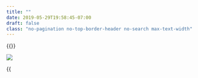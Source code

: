 ```yaml
---
title: ""
date: 2019-05-29T19:58:45-07:00
draft: false
class: "no-pagination no-top-border-header no-search max-text-width"
---
```


{{<title-card>}}

![](/images/sqlcommenter_logo.png)

{{<title>}} is a suite of middlewares/plugins that enable your ORMs to augment SQL statements before execution, with comments containing
information about the code that caused its execution. This helps in easily correlating slow performance with source code and giving insights into backend database performance. In short it provides some observability into the state of your client-side applications and their impact on the database's server-side.

- [Value](#value)
- [Sample](#sample)
- [Interpretation](#interpretation)
- [Getting started](#getting-started)
- [Support](#support)
    - [Languages](#languages)
    - [Frameworks](#frameworks)
    - [Databases](#databases)
- [Source code](#source-code)

### Value 
sqlcommenter provides instrumentation/wrappers to augment SQL from frameworks and ORMs. The augmented SQL provides key='value' comments
that help correlate usercode with ORM generated SQL statements and they can be examined in your database server logs. It provides deeper
observability insights into the state of your applications all the way to your database server.

### Sample

This log was extracted from a live web application

```shell
2019-05-28 11:54:50.780 PDT [64128] LOG:  statement: INSERT INTO "polls_question"
("question_text", "pub_date") VALUES
('What is this?', '2019-05-28T18:54:50.767481+00:00'::timestamptz) RETURNING
"polls_question"."id" /*controller='index',db_driver='django.db.backends.postgresql',
framework='django%3A2.2.1',route='%5Epolls/%24',
traceparent='00-5bd66ef5095369c7b0d1f8f4bd33716a-c532cb4098ac3dd2-01',
tracestate='congo%%3Dt61rcWkgMzE%%2Crojo%%3D00f067aa0ba902b7'*/
```

### Interpretation

On examining the SQL statement from above in [Sample](#sample) and examining the comment in `/*...*/`
```sql
/*controller='index',db_driver='django.db.backends.postgresql',
framework='django%3A2.2.1',route='%5Epolls/%24',
traceparent='00-5bd66ef5095369c7b0d1f8f4bd33716a-c532cb4098ac3dd2-01',
tracestate='congo%%3Dt61rcWkgMzE%%2Crojo%%3D00f067aa0ba902b7'*/
```

we can now correlate and pinpoint the fields in the above slow SQL query to our source code in our web application:

Original field|Interpretation
---|----
`controller='index'`|Controller name `^/polls/$` 
`db_driver='django.db.backends.postgresql'`|Database driver `django.db.backends.postgresql`
`framework='django%3A2.2.1'`|Framework version of `django 2.2.1`
`route='%5Epolls/%24'`|Route of `^/polls/$` 
`traceparent='00-5bd66ef5095369c7b0d1f8f4bd33716a-c532cb4098ac3dd2-01'`|[W3C TraceContext.Traceparent](https://www.w3.org/TR/trace-context/#traceparent-field) of '00-5bd66ef5095369c7b0d1f8f4bd33716a-c532cb4098ac3dd2-01'
`tracestate='congo%%3Dt61rcWkgMzE%%2Crojo%%3D00f067aa0ba902b7'`|[W3C TraceContext.Tracestate](https://www.w3.org/TR/trace-context/#tracestate-field) with entries congo=t61rcWkgMzE,rojo=00f067aa0ba902b7

### Support
We support a variety of languages and frameworks such as:

#### Languages
{{<card-vendor href="/python" src="/images/python-logo.png">}}
{{<card-vendor href="/java" src="/images/java-logo.png">}}
{{<card-vendor href="/node" src="/images/nodejs-logo.png">}}
{{<card-vendor href="/ruby" src="/images/ruby-logo.png">}}

#### Frameworks
{{<card-vendor href="/python/django" src="/images/django-logo.png">}}
{{<card-vendor href="/node/knex" src="/images/knex-logo.png">}}
{{<card-vendor href="/python/psycopg2" src="/images/psycopg2-logo.png">}}
{{<card-vendor href="/node/sequelize" src="/images/sequelize-logo.png">}}
{{<card-vendor href="/python/sqlalchemy" src="/images/sqlalchemy-logo.png">}}
{{<card-vendor href="/java/hibernate" src="/images/hibernate-logo.svg">}}
{{<card-vendor href="/node/express" src="/images/express_js-logo.png">}}
{{<card-vendor href="/java/spring" src="/images/spring-logo.png">}}
{{<card-vendor href="/python/flask" src="/images/flask-logo.png">}}
{{<card-vendor href="/ruby/rails" src="/images/activerecord_marginalia-logo.png">}}

#### Databases

We have tested the instrumentation on the following databases:

{{<card-vendor href="/databases/postgresql" src="/images/postgresql-logo.png">}}
{{<card-vendor href="/databases/mysql" src="/images/mysql-logo.png">}}
{{<card-vendor href="/databases/mariadb" src="/images/mariadb-logo.png">}}
{{<card-vendor href="https://sqlite.org/cli.html" src="/images/sqlite-logo.png">}}
{{<card-vendor href="https://cloud.google.com/sql/" src="/images/cloudsql-logo.png">}}

### Source code
To get started, please download the [sqlcommenter-mono.zip](https://storage.googleapis.com/orijtech/sqlcommenter-mono.zip) file and on unzipping it, it should have the following directory structure
containing the various ORM instrumentation that you can then install.

{{<highlight shell>}}
.
├── README.md
├── java
│   └── sqlcommenter-java
│       ├── README.md
│       ├── build
│       │   ├── classes
│       │   │   └── java
│       │   │       ├── main
│       │   │       │   └── io
│       │   │       │       └── orijtech
│       │   │       │           └── integrations
│       │   │       │               └── sqlcommenter
│       │   │       │                   ├── interceptors
│       │   │       │                   │   └── SpringSQLCommenterInterceptor.class
│       │   │       │                   ├── schibernate
│       │   │       │                   │   └── SCHibernate.class
│       │   │       │                   └── threadlocalstorage
│       │   │       │                       ├── State$1.class
│       │   │       │                       ├── State$Builder.class
│       │   │       │                       ├── State$Holder.class
│       │   │       │                       └── State.class
│       │   │       └── test
│       │   │           └── io
│       │   │               └── orijtech
│       │   │                   └── integrations
│       │   │                       └── sqlcommenter
│       │   │                           ├── interceptors
│       │   │                           │   ├── SpringSQLCommenterInterceptorTest$1.class
│       │   │                           │   ├── SpringSQLCommenterInterceptorTest$fakeBean.class
│       │   │                           │   └── SpringSQLCommenterInterceptorTest.class
│       │   │                           ├── schibernate
│       │   │                           │   └── SCHibernateTest.class
│       │   │                           ├── spring
│       │   │                           │   └── backend
│       │   │                           │       ├── JpaTransactionManagerConfiguration.class
│       │   │                           │       ├── JpaTransactionManagerTest.class
│       │   │                           │       ├── dao
│       │   │                           │       │   ├── PostRepository.class
│       │   │                           │       │   └── TagRepository.class
│       │   │                           │       ├── domain
│       │   │                           │       │   ├── Post.class
│       │   │                           │       │   └── Tag.class
│       │   │                           │       └── service
│       │   │                           │           ├── ForumService.class
│       │   │                           │           └── ForumServiceImpl.class
│       │   │                           ├── threadlocal
│       │   │                           │   ├── StateTest.class
│       │   │                           │   └── ThreadLocalStorageTest.class
│       │   │                           └── util
│       │   │                               └── SCHibernateWrapper.class
│       │   ├── google-java-format
│       │   │   └── 0.7.1
│       │   │       ├── fileStates.txt
│       │   │       └── settings.txt
│       │   ├── jacoco
│       │   │   └── test.exec
│       │   ├── reports
│       │   │   └── tests
│       │   │       └── test
│       │   │           ├── classes
│       │   │           │   ├── io.orijtech.integrations.sqlcommenter.interceptors.SpringSQLCommenterInterceptorTest.html
│       │   │           │   ├── io.orijtech.integrations.sqlcommenter.schibernate.SCHibernateTest.html
│       │   │           │   ├── io.orijtech.integrations.sqlcommenter.spring.backend.JpaTransactionManagerTest.html
│       │   │           │   ├── io.orijtech.integrations.sqlcommenter.threadlocal.StateTest.html
│       │   │           │   └── io.orijtech.integrations.sqlcommenter.threadlocal.ThreadLocalStorageTest.html
│       │   │           ├── css
│       │   │           │   ├── base-style.css
│       │   │           │   └── style.css
│       │   │           ├── index.html
│       │   │           ├── js
│       │   │           │   └── report.js
│       │   │           └── packages
│       │   │               ├── io.orijtech.integrations.sqlcommenter.interceptors.html
│       │   │               ├── io.orijtech.integrations.sqlcommenter.schibernate.html
│       │   │               ├── io.orijtech.integrations.sqlcommenter.spring.backend.html
│       │   │               └── io.orijtech.integrations.sqlcommenter.threadlocal.html
│       │   ├── resources
│       │   │   └── test
│       │   │       ├── META-INF
│       │   │       │   └── jdbc-hsqldb.properties
│       │   │       └── logback-test.xml
│       │   ├── test-results
│       │   │   └── test
│       │   │       ├── TEST-io.orijtech.integrations.sqlcommenter.interceptors.SpringSQLCommenterInterceptorTest.xml
│       │   │       ├── TEST-io.orijtech.integrations.sqlcommenter.schibernate.SCHibernateTest.xml
│       │   │       ├── TEST-io.orijtech.integrations.sqlcommenter.spring.backend.JpaTransactionManagerTest.xml
│       │   │       ├── TEST-io.orijtech.integrations.sqlcommenter.threadlocal.StateTest.xml
│       │   │       ├── TEST-io.orijtech.integrations.sqlcommenter.threadlocal.ThreadLocalStorageTest.xml
│       │   │       └── binary
│       │   │           ├── output.bin
│       │   │           ├── output.bin.idx
│       │   │           └── results.bin
│       │   └── tmp
│       │       ├── compileJava
│       │       ├── compileTestJava
│       │       └── expandedArchives
│       │           └── org.jacoco.agent-0.8.1.jar_8059ed6e1ab8b88aac5d9097fad847bb
│       │               ├── META-INF
│       │               │   ├── MANIFEST.MF
│       │               │   └── maven
│       │               │       └── org.jacoco
│       │               │           └── org.jacoco.agent
│       │               │               ├── pom.properties
│       │               │               └── pom.xml
│       │               ├── about.html
│       │               ├── jacocoagent.jar
│       │               └── org
│       │                   └── jacoco
│       │                       └── agent
│       │                           └── AgentJar.class
│       ├── build.gradle
│       ├── gradle
│       │   └── wrapper
│       │       ├── gradle-wrapper.jar
│       │       └── gradle-wrapper.properties
│       ├── gradlew
│       ├── gradlew.bat
│       ├── settings.gradle
│       ├── src
│       │   ├── main
│       │   │   └── java
│       │   │       └── io
│       │   │           └── orijtech
│       │   │               └── integrations
│       │   │                   └── sqlcommenter
│       │   │                       ├── interceptors
│       │   │                       │   └── SpringSQLCommenterInterceptor.java
│       │   │                       ├── schibernate
│       │   │                       │   └── SCHibernate.java
│       │   │                       └── threadlocalstorage
│       │   │                           └── State.java
│       │   └── test
│       │       ├── java
│       │       │   └── io
│       │       │       └── orijtech
│       │       │           └── integrations
│       │       │               └── sqlcommenter
│       │       │                   ├── interceptors
│       │       │                   │   └── SpringSQLCommenterInterceptorTest.java
│       │       │                   ├── schibernate
│       │       │                   │   └── SCHibernateTest.java
│       │       │                   ├── spring
│       │       │                   │   └── backend
│       │       │                   │       ├── JpaTransactionManagerConfiguration.java
│       │       │                   │       ├── JpaTransactionManagerTest.java
│       │       │                   │       ├── dao
│       │       │                   │       │   ├── PostRepository.java
│       │       │                   │       │   └── TagRepository.java
│       │       │                   │       ├── domain
│       │       │                   │       │   ├── Post.java
│       │       │                   │       │   └── Tag.java
│       │       │                   │       └── service
│       │       │                   │           ├── ForumService.java
│       │       │                   │           └── ForumServiceImpl.java
│       │       │                   ├── threadlocalstorage
│       │       │                   │   ├── StateTest.java
│       │       │                   │   └── ThreadLocalStorageTest.java
│       │       │                   └── util
│       │       │                       └── SCHibernateWrapper.java
│       │       └── resources
│       │           ├── META-INF
│       │           │   └── jdbc-hsqldb.properties
│       │           └── logback-test.xml
│       ├── target
│       │   └── test.log
│       └── travis_script
├── nodejs
│   └── sqlcommenter-nodejs
│       ├── README.md
│       ├── package-lock.json
│       ├── package.json
│       └── packages
│           ├── knex
│           │   ├── index.js
│           │   ├── package-lock.json
│           │   ├── package.json
│           │   ├── test
│           │   │   ├── comment.test.js
│           │   │   ├── express.test.js
│           │   │   └── unit
│           │   │       └── util.js
│           │   └── util.js
│           └── sequelize
│               ├── index.js
│               ├── package-lock.json
│               ├── package.json
│               ├── test
│               │   ├── comment.test.js
│               │   ├── express.test.js
│               │   └── unit
│               │       └── util.js
│               └── util.js
├── package_it.sh
├── python
│   └── sqlcommenter-python
│       ├── MANIFEST
│       ├── README.md
│       ├── runtests.py
│       ├── setup.cfg
│       ├── setup.py
│       ├── sqlcommenter
│       │   ├── __init__.py
│       │   ├── django
│       │   │   ├── __init__.py
│       │   │   └── middleware.py
│       │   ├── flask
│       │   ├── flask.py
│       │   ├── psycopg2
│       │   │   ├── __init__.py
│       │   │   └── extension.py
│       │   └── sqlalchemy
│       │       ├── __init__.py
│       │       └── executor.py
│       ├── tests
│       │   ├── __init__.py
│       │   ├── django
│       │   │   ├── __init__.py
│       │   │   ├── app_urls.py
│       │   │   ├── models.py
│       │   │   ├── settings.py
│       │   │   ├── tests.py
│       │   │   ├── urls.py
│       │   │   └── views.py
│       │   ├── flask
│       │   │   ├── __init__.py
│       │   │   ├── app.py
│       │   │   └── tests.py
│       │   ├── opencensus_mock.py
│       │   └── tests.py
│       └── tox.ini
└── ruby
    ├── marginalia
    ├── marginalia-opencensus
    │   ├── Gemfile
    │   ├── README.md
    │   ├── Rakefile
    │   ├── bin
    │   │   ├── console
    │   │   ├── rails
    │   │   └── setup
    │   ├── config.ru
    │   ├── lib
    │   │   ├── marginalia
    │   │   │   ├── opencensus
    │   │   │   │   ├── marginalia_components.rb
    │   │   │   │   └── version.rb
    │   │   │   └── opencensus.rb
    │   │   └── marginalia-opencensus.rb
    │   ├── marginalia-opencensus.gemspec
    │   ├── rubocop.gemfile
    │   └── spec
    │       ├── gemfiles
    │       │   ├── rails_5_2.gemfile
    │       │   ├── rails_6_0.gemfile
    │       │   └── rubocop.gemfile
    │       ├── internal
    │       │   ├── Rakefile
    │       │   ├── app
    │       │   │   └── controllers
    │       │   │       └── internal_app_controller.rb
    │       │   ├── config
    │       │   │   ├── application.rb
    │       │   │   ├── boot.rb
    │       │   │   ├── database.yml
    │       │   │   ├── environment.rb
    │       │   │   └── routes.rb
    │       │   ├── db
    │       │   │   └── schema.rb
    │       │   ├── log
    │       │   └── public
    │       │       └── favicon.ico
    │       ├── marginalia
    │       │   └── opencensus
    │       │       ├── integration_spec.rb
    │       │       └── marginalia_comment_components_spec.rb
    │       └── spec_helper.rb
    ├── sqlcommenter_rails
    │   ├── Gemfile
    │   ├── README.md
    │   ├── Rakefile
    │   ├── bin
    │   │   ├── console
    │   │   ├── rails
    │   │   └── setup
    │   ├── config.ru
    │   ├── lib
    │   │   ├── sqlcommenter_rails
    │   │   │   ├── marginalia_components.rb
    │   │   │   └── version.rb
    │   │   └── sqlcommenter_rails.rb
    │   ├── rubocop.gemfile
    │   ├── shared.gemfile
    │   ├── spec
    │   │   ├── gemfiles
    │   │   │   ├── rails_5_2.gemfile
    │   │   │   ├── rails_6_0.gemfile
    │   │   │   └── rubocop.gemfile
    │   │   ├── internal
    │   │   │   ├── Rakefile
    │   │   │   ├── app
    │   │   │   │   └── controllers
    │   │   │   │       └── internal_app_controller.rb
    │   │   │   ├── config
    │   │   │   │   ├── application.rb
    │   │   │   │   ├── boot.rb
    │   │   │   │   ├── database.yml
    │   │   │   │   ├── environment.rb
    │   │   │   │   └── routes.rb
    │   │   │   ├── db
    │   │   │   │   └── schema.rb
    │   │   │   ├── log
    │   │   │   └── public
    │   │   │       └── favicon.ico
    │   │   ├── spec_helper.rb
    │   │   └── sqlcommenter_rails
    │   │       ├── integration_spec.rb
    │   │       └── marginalia_comment_components_spec.rb
    │   └── sqlcommenter_rails.gemspec
    └── sqlcommenter_rails_demo
        ├── Gemfile
        ├── Gemfile.lock
        ├── README.md
        ├── Rakefile
        ├── app
        │   ├── controllers
        │   │   ├── application_controller.rb
        │   │   ├── concerns
        │   │   └── posts_controller.rb
        │   └── models
        │       ├── application_record.rb
        │       ├── concerns
        │       └── post.rb
        ├── bin
        │   ├── bundle
        │   ├── rails
        │   ├── rake
        │   ├── setup
        │   └── spring
        ├── config
        │   ├── application.rb
        │   ├── boot.rb
        │   ├── cable.yml
        │   ├── credentials.yml.enc
        │   ├── database.yml
        │   ├── environment.rb
        │   ├── environments
        │   │   ├── development.rb
        │   │   ├── production.rb
        │   │   └── test.rb
        │   ├── initializers
        │   │   ├── application_controller_renderer.rb
        │   │   ├── backtrace_silencers.rb
        │   │   ├── cors.rb
        │   │   ├── filter_parameter_logging.rb
        │   │   ├── inflections.rb
        │   │   ├── mime_types.rb
        │   │   └── wrap_parameters.rb
        │   ├── locales
        │   │   └── en.yml
        │   ├── puma.rb
        │   ├── routes.rb
        │   ├── spring.rb
        │   └── storage.yml
        ├── config.ru
        ├── db
        │   ├── migrate
        │   │   └── 20190608153219_create_posts.rb
        │   ├── schema.rb
        │   └── seeds.rb
        ├── lib
        │   └── tasks
        ├── log
        ├── public
        │   └── robots.txt
        ├── storage
        ├── test
        │   ├── controllers
        │   │   └── posts_controller_test.rb
        │   ├── fixtures
        │   │   ├── files
        │   │   └── posts.yml
        │   ├── integration
        │   ├── models
        │   │   └── post_test.rb
        │   └── test_helper.rb
        ├── tmp
        └── vendor

162 directories, 225 files
{{</highlight>}}

